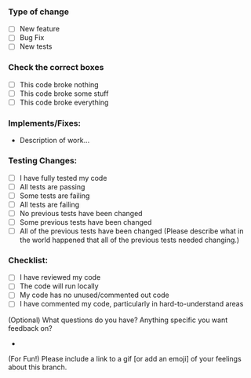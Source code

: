 ### Type of change
- [ ] New feature
- [ ] Bug Fix
- [ ] New tests

### Check the correct boxes
- [ ] This code broke nothing
- [ ] This code broke some stuff
- [ ] This code broke everything

### Implements/Fixes:
- Description of work...

### Testing Changes:
- [ ] I have fully tested my code
- [ ] All tests are passing
- [ ] Some tests are failing
- [ ] All tests are failing
- [ ] No previous tests have been changed
- [ ] Some previous tests have been changed
- [ ] All of the previous tests have been changed (Please describe what in the world happened that all of the previous tests needed changing.)

### Checklist:
- [ ] I have reviewed my code
- [ ] The code will run locally
- [ ] My code has no unused/commented out code
- [ ] I have commented my code, particularly in hard-to-understand areas

(Optional) What questions do you have? Anything specific you want feedback on?

-

(For Fun!) Please include a link to a gif [or add an emoji] of your feelings about this branch.